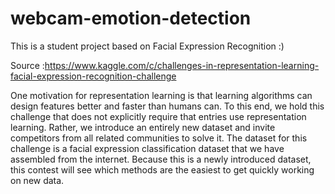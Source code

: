 # webcam-emotion-detection
This is a student project based on Facial Expression Recognition :)




Source :https://www.kaggle.com/c/challenges-in-representation-learning-facial-expression-recognition-challenge









One motivation for representation learning is that learning algorithms can design features better and faster than humans can. To this end, we hold this challenge that does not explicitly require that entries use representation learning. Rather, we introduce an entirely new dataset and invite competitors from all related communities to solve it. The dataset for this challenge is a facial expression classification dataset that we have assembled from the internet. Because this is a newly introduced dataset, this contest will see which methods are the easiest to get quickly working on new data.
